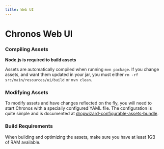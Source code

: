 ```yaml
---
title: Web UI
---
```



# Chronos Web UI

### Compiling Assets

**Node.js is required to build assets**

Assets are automatically compiled when running `mvn package`. If you change assets, and want them updated in your jar, you must either `rm -rf src/main/resources/ui/build` or `mvn clean`.

### Modifying Assets

To modify assets and have changes reflected on the fly, you will need to start Chronos with a specially configured YAML file. The configuration is quite simple and is documented at [dropwizard-configurable-assets-bundle](https://github.com/bazaarvoice/dropwizard-configurable-assets-bundle/blob/master/README.md).

### Build Requirements

When building and optimizing the assets, make sure you have at least 1GB of RAM available.
